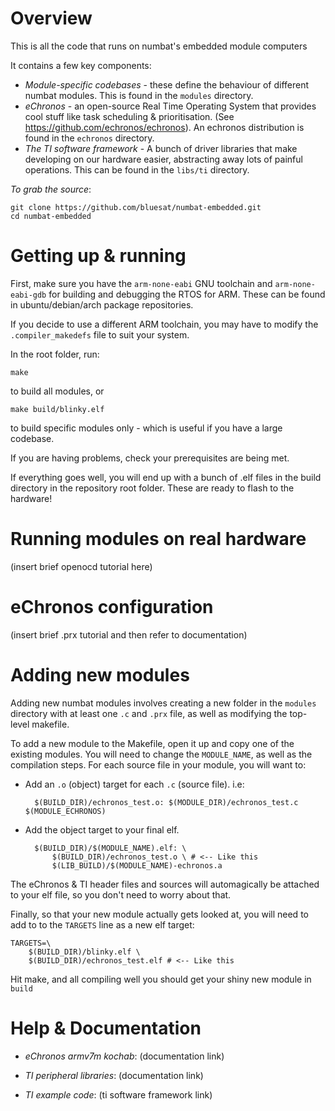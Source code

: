 # Overview
This is all the code that runs on numbat's embedded module computers

It contains a few key components:

- *Module-specific codebases* - these define the behaviour of different numbat modules. This is found in the `modules` directory.
- *eChronos* - an open-source Real Time Operating System that provides cool stuff like task scheduling & prioritisation. (See https://github.com/echronos/echronos). An echronos distribution is found in the `echronos` directory.
- *The TI software framework* - A bunch of driver libraries that make developing on our hardware easier, abstracting away lots of painful operations. This can be found in the `libs/ti` directory.

*To grab the source*:

    git clone https://github.com/bluesat/numbat-embedded.git
    cd numbat-embedded

# Getting up & running

First, make sure you have the `arm-none-eabi` GNU toolchain and `arm-none-eabi-gdb` for building and debugging the RTOS for ARM. These can be found in ubuntu/debian/arch package repositories.

If you decide to use a different ARM toolchain, you may have to modify the `.compiler_makedefs` file to suit your system.

In the root folder, run:

    make

to build all modules, or

    make build/blinky.elf

to build specific modules only - which is useful if you have a large codebase.

If you are having problems, check your prerequisites are being met.

If everything goes well, you will end up with a bunch of .elf files in the build directory in the repository root folder. These are ready to flash to the hardware!

# Running modules on real hardware

(insert brief openocd tutorial here)

# eChronos configuration

(insert brief .prx tutorial and then refer to documentation)

# Adding new modules

Adding new numbat modules involves creating a new folder in the `modules` directory with at least one `.c` and `.prx` file, as well as modifying the top-level makefile.

To add a new module to the Makefile, open it up and copy one of the existing modules. You will need to change the `MODULE_NAME`, as well as the compilation steps. For each source file in your module, you will want to:

- Add an `.o` (object) target for each `.c` (source file). i.e:

        $(BUILD_DIR)/echronos_test.o: $(MODULE_DIR)/echronos_test.c $(MODULE_ECHRONOS)

- Add the object target to your final elf.

        $(BUILD_DIR)/$(MODULE_NAME).elf: \
            $(BUILD_DIR)/echronos_test.o \ # <-- Like this
            $(LIB_BUILD)/$(MODULE_NAME)-echronos.a

The eChronos & TI header files and sources will automagically be attached to your elf file, so you don't need to worry about that.

Finally, so that your new module actually gets looked at, you will need to add to to the `TARGETS` line as a new elf target:

    TARGETS=\
        $(BUILD_DIR)/blinky.elf \
        $(BUILD_DIR)/echronos_test.elf # <-- Like this

Hit make, and all compiling well you should get your shiny new module in `build`

# Help & Documentation

* *eChronos armv7m kochab*: (documentation link)

* *TI peripheral libraries*: (documentation link)

* *TI example code*: (ti software framework link)
